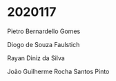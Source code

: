 # 2020117
Pietro Bernardello Gomes

Diogo de Souza Faulstich

Rayan Diniz da Silva

João Guilherme Rocha Santos Pinto
